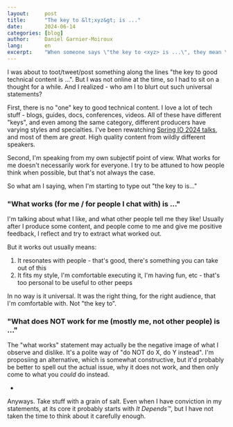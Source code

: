 ```yaml
---
layout:     post
title:      "The key to &lt;xyz&gt; is ..."
date:       2024-06-14
categories: [blog]
author:     Daniel Garnier-Moiroux
lang:       en
excerpt:    "When someone says \"the key to <xyz> is ...\", they mean \"what worked for me is ...\""
---
```


I was about to toot/tweet/post something along the lines "the key to good technical content is ...".
But I was not online at the time, so I had to sit on a thought for a while. And I realized - who am
I to blurt out such universal statements?

First, there is no "one" key to good technical content. I love a lot of tech stuff - blogs, guides,
docs, conferences, videos. All of these have different "keys", and even among the same category,
different producers have varying styles and specialties. I've been rewatching [Spring IO 2024
talks](https://www.youtube.com/@SpringIOConference), and most of them are _great_. High quality
content from wildly different speakers.

Second, I'm speaking from my own subjectif point of view. What works for me doesn't necessarily work
for everyone. I try to be attuned to how people think when possible, but that's not always the case.

So what am I saying, when I'm starting to type out "the key to <xyz> is..."


### "What works (for me / for people I chat with) is ..."

I'm talking about what I like, and what other people tell me they like! Usually after I produce some
content, and people come to me and give me positive feedback, I reflect and try to extract what
worked out.

But it works out usually means:
1. It resonates with people - that's good, there's something you can take out of this
2. It fits my style, I'm comfortable executing it, I'm having fun, etc - that's too personal to be
   useful to other peeps

In no way is it universal. It was the right thing, for the right audience, that I'm comfortable
with. Not "the key to".


### "What does NOT work for me (mostly me, not other people) is ..."

The "what works" statement may actually be the negative image of what I observe and dislike. It's a
polite way of "do NOT do X, do Y instead". I'm proposiing an alternative, which is somewhat
constructive, but it'd probably be better to spell out the actual issue, why it does not work, and
then only come to what you _could_ do instead.

-

Anyways. Take stuff with a grain of salt. Even when I have conviction in my statements, at its core
it probably starts with _It Depends™_, but I have not taken the time to think about it carefully
enough.
